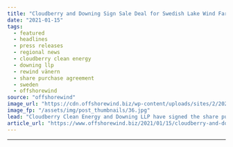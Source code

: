 ```yaml
---
title: "Cloudberry and Downing Sign Sale Deal for Swedish Lake Wind Farm"
date: "2021-01-15"
tags: 
  - featured
  - headlines
  - press releases
  - regional news
  - cloudberry clean energy
  - downing llp
  - rewind vänern
  - share purchase agreement
  - sweden
  - offshorewind
source: "offshorewind"
image_url: "https://cdn.offshorewind.biz/wp-content/uploads/sites/2/2021/01/15121003/Cloudberry-and-Downing-Sign-Sale-Deal-for-Swedish-Lake-Wind-Farm.jpg"
image_fp: "/assets/img/post_thumbnails/36.jpg"
lead: "Cloudberry Clean Energy and Downing LLP have signed the share purchase agreement (SPA) for"
article_url: "https://www.offshorewind.biz/2021/01/15/cloudberry-and-downing-sign-sale-deal-for-swedish-lake-wind-farm/"
---
```


---
